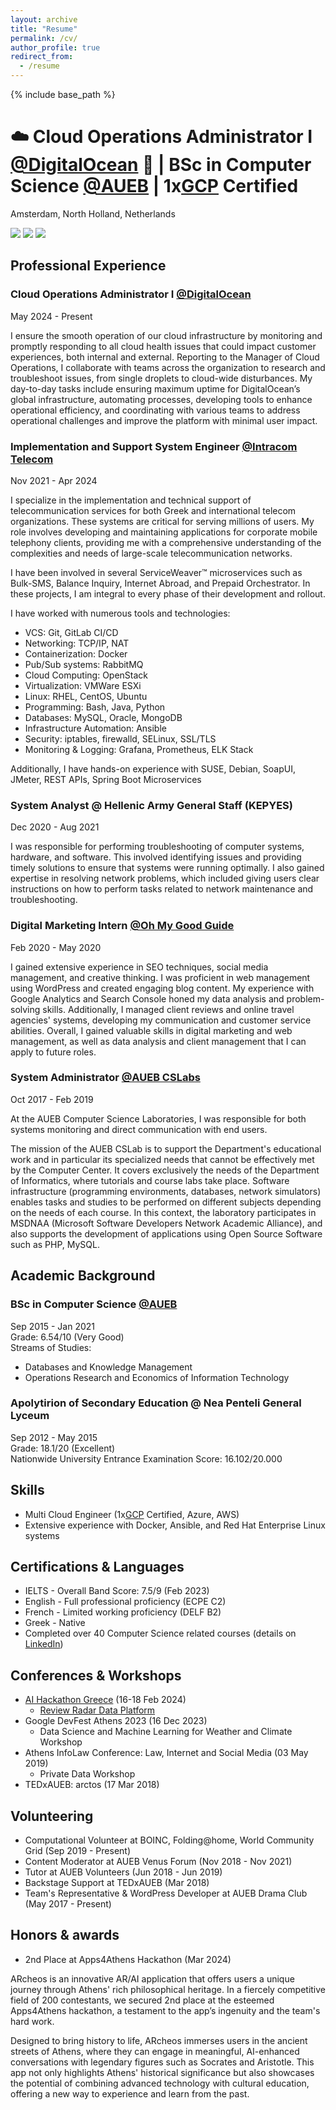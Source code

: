 ```yaml
---
layout: archive
title: "Resume"
permalink: /cv/
author_profile: true
redirect_from:
  - /resume
---
```


{% include base_path %}

# ☁️ Cloud Operations Administrator I [@DigitalOcean](https://digitalocean.com) 🐬 | BSc in Computer Science [@AUEB](https://aueb.gr) | 1x[GCP](https://cloud.google.com) Certified
Amsterdam, North Holland, Netherlands

[![](https://img.shields.io/badge/leivadaros.dev-0078D4?style=for-the-badge&logo=googlechrome&logoColor=white)](https://leivadaros.dev) [![](https://img.shields.io/badge/paraskevasleivadaros-0A66C2?style=for-the-badge&logo=linkedin&logoColor=white)](https://linkedin.com/in/paraskevasleivadaros) [![](https://img.shields.io/badge/paraskevasleivadaros@gmail-D14836?style=for-the-badge&logo=gmail&logoColor=white)](mailto:paraskevasleivadaros@gmail.com)

## Professional Experience
### Cloud Operations Administrator I [@DigitalOcean](https://digitalocean.com)
May 2024 - Present

I ensure the smooth operation of our cloud infrastructure by monitoring and promptly responding to all cloud health issues that could impact customer experiences, both internal and external. Reporting to the Manager of Cloud Operations, I collaborate with teams across the organization to research and troubleshoot issues, from single droplets to cloud-wide disturbances. My day-to-day tasks include ensuring maximum uptime for DigitalOcean’s global infrastructure, automating processes, developing tools to enhance operational efficiency, and coordinating with various teams to address operational challenges and improve the platform with minimal user impact.

### Implementation and Support System Engineer [@Intracom Telecom](https://intracom-telecom.com)
Nov 2021 - Apr 2024

I specialize in the implementation and technical support of telecommunication services for both Greek and international telecom organizations. These systems are critical for serving millions of users. My role involves developing and maintaining applications for corporate mobile telephony clients, providing me with a comprehensive understanding of the complexities and needs of large-scale telecommunication networks. 

I have been involved in several ServiceWeaver™ microservices such as Bulk-SMS, Balance Inquiry, Internet Abroad, and Prepaid Orchestrator. In these projects, I am integral to every phase of their development and rollout.

I have worked with numerous tools and technologies:
- VCS: Git, GitLab CI/CD
- Networking: TCP/IP, NAT
- Containerization: Docker
- Pub/Sub systems: RabbitMQ
- Cloud Computing: OpenStack
- Virtualization: VMWare ESXi
- Linux: RHEL, CentOS, Ubuntu
- Programming: Bash, Java, Python
- Databases: MySQL, Oracle, MongoDB
- Infrastructure Automation: Ansible
- Security: iptables, firewalld, SELinux, SSL/TLS
- Monitoring & Logging: Grafana, Prometheus, ELK Stack

Additionally, I have hands-on experience with SUSE, Debian, SoapUI, JMeter, REST APIs, Spring Boot Microservices

### System Analyst @ Hellenic Army General Staff (KEPYES)
Dec 2020 - Aug 2021<br>

I was responsible for performing troubleshooting of computer systems, hardware, and software. This involved identifying issues and providing timely solutions to ensure that systems were running optimally. I also gained expertise in resolving network problems, which included giving users clear instructions on how to perform tasks related to network maintenance and troubleshooting.

### Digital Marketing Intern [@Oh My Good Guide](https://ohmygoodguide.com)
Feb 2020 - May 2020

I gained extensive experience in SEO techniques, social media management, and creative thinking. I was proficient in web management using WordPress and created engaging blog content. My experience with Google Analytics and Search Console honed my data analysis and problem-solving skills. Additionally, I managed client reviews and online travel agencies' systems, developing my communication and customer service abilities. Overall, I gained valuable skills in digital marketing and web management, as well as data analysis and client management that I can apply to future roles.

### System Administrator [@AUEB CSLabs](https://cslab.aueb.gr)
Oct 2017 - Feb 2019

At the AUEB Computer Science Laboratories, I was responsible for both systems monitoring and direct communication with end users.

The mission of the AUEB CSLab is to support the Department's educational work and in particular its specialized needs that cannot be effectively met by the Computer Center. It covers exclusively the needs of the Department of Informatics, where tutorials and course labs take place. Software infrastructure (programming environments, databases, network simulators) enables tasks and studies to be performed on different subjects depending on the needs of each course. In this context, the laboratory participates in MSDNAA (Microsoft Software Developers Network Academic Alliance), and also supports the development of applications using Open Source Software such as PHP, MySQL.

## Academic Background
### BSc in Computer Science [@AUEB](https://aueb.gr)  
Sep 2015 - Jan 2021<br>
Grade: 6.54/10 (Very Good)<br>
Streams of Studies:
- Databases and Knowledge Management
- Operations Research and Economics of Information Technology

### Apolytirion of Secondary Education @ Nea Penteli General Lyceum
Sep 2012 - May 2015<br>
Grade: 18.1/20 (Excellent)<br>
Nationwide University Entrance Examination Score: 16.102/20.000

## Skills
- Multi Cloud Engineer (1x[GCP](https://cloud.google.com) Certified, Azure, AWS)
- Extensive experience with Docker, Ansible, and Red Hat Enterprise Linux systems

## Certifications & Languages
- IELTS - Overall Band Score: 7.5/9 (Feb 2023)
- English - Full professional proficiency (ECPE C2)
- French - Limited working proficiency (DELF B2)
- Greek - Native
- Completed over 40 Computer Science related courses (details on [LinkedIn](https://linkedin.com/in/paraskevasleivadaros/details/certifications))

## Conferences & Workshops
- [AI Hackathon Greece](https://hackathongreece.ai) (16-18 Feb 2024)
  - [Review Radar Data Platform](https://github.com/Review-Radar-Data-Platform)
- Google DevFest Athens 2023 (16 Dec 2023)
  - Data Science and Machine Learning for Weather and Climate Workshop
- Athens InfoLaw Conference: Law, Internet and Social Media (03 May 2019)
  - Private Data Workshop
- TEDxAUEB: arctos (17 Mar 2018)

## Volunteering
- Computational Volunteer at BOINC, Folding@home, World Community Grid (Sep 2019 - Present)
- Content Moderator at AUEB Venus Forum (Nov 2018 - Nov 2021)
- Tutor at AUEB Volunteers (Jun 2018 - Jun 2019)
- Backstage Support at TEDxAUEB (Mar 2018)
- Team's Representative & WordPress Developer at AUEB Drama Club (May 2017 - Present)

## Honors & awards
- 2nd Place at Apps4Athens Hackathon (Mar 2024)

ARcheos is an innovative AR/AI application that offers users a unique journey through Athens' rich philosophical heritage. In a fiercely competitive field of 200 contestants, we secured 2nd place at the esteemed Apps4Athens hackathon, a testament to the app’s ingenuity and the team's hard work.

Designed to bring history to life, ARcheos immerses users in the ancient streets of Athens, where they can engage in meaningful, AI-enhanced conversations with legendary figures such as Socrates and Aristotle. This app not only highlights Athens' historical significance but also showcases the potential of combining advanced technology with cultural education, offering a new way to experience and learn from the past.
